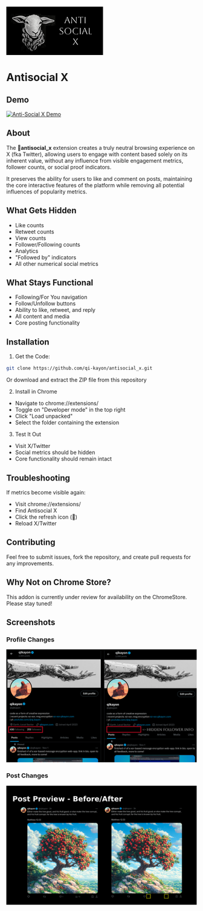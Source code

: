 ![image](./antisocial_x_icon_readme.png)

# Antisocial X

## Demo

[![Anti-Social X Demo](https://img.youtube.com/vi/MVJ9KnPb7q4/0.jpg)](https://www.youtube.com/watch?v=MVJ9KnPb7q4)

## About

The 🐑**antisocial_x** extension creates a truly neutral browsing experience on X (fka Twitter),
allowing users to engage with content based solely on its inherent value, without any influence
from visible engagement metrics, follower counts, or social proof indicators.

It preserves the ability for users to like and comment on posts, maintaining the core interactive
features of the platform while removing all potential influences of popularity metrics.

## What Gets Hidden

- Like counts
- Retweet counts
- View counts
- Follower/Following counts
- Analytics
- "Followed by" indicators
- All other numerical social metrics

## What Stays Functional

- Following/For You navigation
- Follow/Unfollow buttons
- Ability to like, retweet, and reply
- All content and media
- Core posting functionality

## Installation

1. Get the Code:

```bash
git clone https://github.com/qi-kayon/antisocial_x.git
```

Or download and extract the ZIP file from this repository

2. Install in Chrome

- Navigate to chrome://extensions/
- Toggle on "Developer mode" in the top right
- Click "Load unpacked"
- Select the folder containing the extension

3. Test It Out

- Visit X/Twitter
- Social metrics should be hidden
- Core functionality should remain intact

## Troubleshooting

If metrics become visible again:

- Visit chrome://extensions/
- Find Antisocial X
- Click the refresh icon (🔄)
- Reload X/Twitter

## Contributing

Feel free to submit issues, fork the repository, and create pull requests for any improvements.

## Why Not on Chrome Store?

This addon is currently under review for availability on the ChromeStore. Please stay tuned!

## Screenshots

### Profile Changes

![image](./ScreenShot_ProfileDetail.png)

### Post Changes

![image](./ScreenShot_PostDetail.png)

